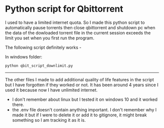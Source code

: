 # Python script for Qbittorrent
I used to have a limited internet quota. So I made this python script to automatically pause torrents then close qbittorrent and shutdown pc when the data of the dowloaded torrent file in the current session exceeds the limit you set when you first run the program.

The following script definitely works -

In windows folder:
```python
python qbit_script_downlimit.py
```
---

The other files I made to add additional quality of life features in the script but I have forgotten if they worked or not. It has been around 4 years since I used it because now I have unlimited internet.


- I don't remember about linux but I tested it on windows 10 and it worked there.
- the .env file doesn't contain anything important. I don't remember why I made it but if I were to delete it or add it to gitignore, it might break something so I am tracking it as it is.